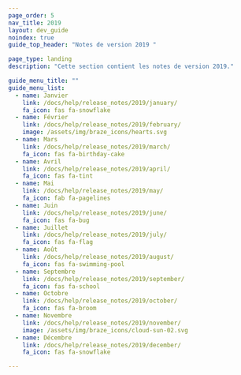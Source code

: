```yaml
---
page_order: 5
nav_title: 2019
layout: dev_guide
noindex: true
guide_top_header: "Notes de version 2019 "

page_type: landing
description: "Cette section contient les notes de version 2019."

guide_menu_title: ""
guide_menu_list:
  - name: Janvier
    link: /docs/help/release_notes/2019/january/
    fa_icon: fas fa-snowflake
  - name: Février
    link: /docs/help/release_notes/2019/february/
    image: /assets/img/braze_icons/hearts.svg
  - name: Mars
    link: /docs/help/release_notes/2019/march/
    fa_icon: fas fa-birthday-cake
  - name: Avril
    link: /docs/help/release_notes/2019/april/
    fa_icon: fas fa-tint
  - name: Mai
    link: /docs/help/release_notes/2019/may/
    fa_icon: fab fa-pagelines
  - name: Juin
    link: /docs/help/release_notes/2019/june/
    fa_icon: fas fa-bug
  - name: Juillet
    link: /docs/help/release_notes/2019/july/
    fa_icon: fas fa-flag
  - name: Août
    link: /docs/help/release_notes/2019/august/
    fa_icon: fas fa-swimming-pool
  - name: Septembre
    link: /docs/help/release_notes/2019/september/
    fa_icon: fas fa-school
  - name: Octobre
    link: /docs/help/release_notes/2019/october/
    fa_icon: fas fa-broom
  - name: Novembre
    link: /docs/help/release_notes/2019/november/
    image: /assets/img/braze_icons/cloud-sun-02.svg
  - name: Décembre
    link: /docs/help/release_notes/2019/december/
    fa_icon: fas fa-snowflake

---
```

